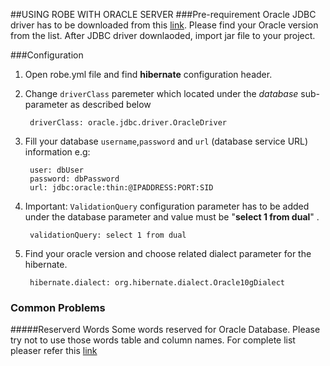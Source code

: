##USING ROBE WITH ORACLE SERVER
###Pre-requirement
Oracle JDBC driver has to be downloaded from this [link](http://goo.gl/MuC8). Please find your Oracle version from the list. After JDBC driver downlaoded, import jar file to your project.

###Configuration
1. Open robe.yml file and find **hibernate** configuration header.
2. Change `driverClass` paremeter which located under the *database* sub-parameter as described below

		driverClass: oracle.jdbc.driver.OracleDriver

3. Fill your database `username`,`password` and `url` (database service URL) information e.g:

		user: dbUser
		password: dbPassword
		url: jdbc:oracle:thin:@IPADDRESS:PORT:SID

4. Important: `ValidationQuery` configuration parameter has to be added under the database parameter and value must be "**select 1 from dual**" .

		validationQuery: select 1 from dual
		
5. Find your oracle version and choose related dialect parameter for the hibernate.

		hibernate.dialect: org.hibernate.dialect.Oracle10gDialect
		
### Common Problems
#####Reserverd Words
Some words reserved for Oracle Database. Please try not to use those words table and column names. For complete list pleaser refer this [link](http://goo.gl/bcFrfw)
